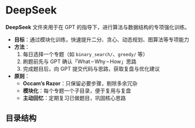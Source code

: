 # DeepSeek

**DeepSeek** 文件夹用于在 GPT 的指导下，进行算法与数据结构的专项强化训练。

- **目标**：通过模块化训练，快速提升二分、贪心、动态规划、图算法等专项能力
- **方法**：
    1. 每日选择一个专题（如 `binary_search/`、`greedy/` 等）
    2. 刷题前先与 GPT 确认「What – Why – How」思路
    3. 完成题目后，向 GPT 提交代码与思路，获取复盘与优化建议
- **原则**：
    - **Occam’s Razor**：只保留必要步骤，剔除多余冗杂
    - **模块化**：每个专题一个子目录，便于复用与复盘
    - **主动回忆**：定期复习已做题目，巩固核心思路

## 目录结构

